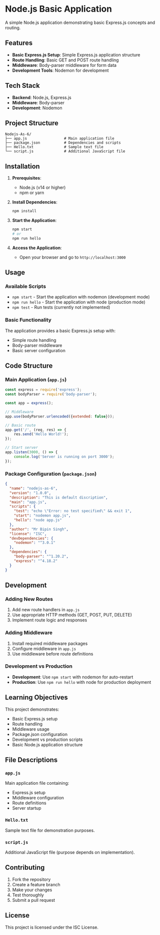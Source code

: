 # Node.js Basic Application

A simple Node.js application demonstrating basic Express.js concepts and routing.

## Features

- **Basic Express.js Setup**: Simple Express.js application structure
- **Route Handling**: Basic GET and POST route handling
- **Middleware**: Body-parser middleware for form data
- **Development Tools**: Nodemon for development

## Tech Stack

- **Backend**: Node.js, Express.js
- **Middleware**: Body-parser
- **Development**: Nodemon

## Project Structure

```
Nodejs-As-6/
├── app.js                 # Main application file
├── package.json           # Dependencies and scripts
├── Hello.txt              # Sample text file
└── script.js              # Additional JavaScript file
```

## Installation

1. **Prerequisites**:
   - Node.js (v14 or higher)
   - npm or yarn

2. **Install Dependencies**:
   ```bash
   npm install
   ```

3. **Start the Application**:
   ```bash
   npm start
   # or
   npm run hello
   ```

4. **Access the Application**:
   - Open your browser and go to `http://localhost:3000`

## Usage

### Available Scripts

- `npm start` - Start the application with nodemon (development mode)
- `npm run hello` - Start the application with node (production mode)
- `npm test` - Run tests (currently not implemented)

### Basic Functionality

The application provides a basic Express.js setup with:
- Simple route handling
- Body-parser middleware
- Basic server configuration

## Code Structure

### Main Application (`app.js`)
```javascript
const express = require('express');
const bodyParser = require('body-parser');

const app = express();

// Middleware
app.use(bodyParser.urlencoded({extended: false}));

// Basic route
app.get('/', (req, res) => {
    res.send('Hello World!');
});

// Start server
app.listen(3000, () => {
    console.log('Server is running on port 3000');
});
```

### Package Configuration (`package.json`)
```json
{
  "name": "nodejs-as-6",
  "version": "1.0.0",
  "description": "This is default discription",
  "main": "app.js",
  "scripts": {
    "test": "echo \"Error: no test specified\" && exit 1",
    "start": "nodemon app.js",
    "hello": "node app.js"
  },
  "author": "Mr Bipin Singh",
  "license": "ISC",
  "devDependencies": {
    "nodemon": "^3.0.1"
  },
  "dependencies": {
    "body-parser": "^1.20.2",
    "express": "^4.18.2"
  }
}
```

## Development

### Adding New Routes
1. Add new route handlers in `app.js`
2. Use appropriate HTTP methods (GET, POST, PUT, DELETE)
3. Implement route logic and responses

### Adding Middleware
1. Install required middleware packages
2. Configure middleware in `app.js`
3. Use middleware before route definitions

### Development vs Production
- **Development**: Use `npm start` with nodemon for auto-restart
- **Production**: Use `npm run hello` with node for production deployment

## Learning Objectives

This project demonstrates:
- Basic Express.js setup
- Route handling
- Middleware usage
- Package.json configuration
- Development vs production scripts
- Basic Node.js application structure

## File Descriptions

### `app.js`
Main application file containing:
- Express.js setup
- Middleware configuration
- Route definitions
- Server startup

### `Hello.txt`
Sample text file for demonstration purposes.

### `script.js`
Additional JavaScript file (purpose depends on implementation).

## Contributing

1. Fork the repository
2. Create a feature branch
3. Make your changes
4. Test thoroughly
5. Submit a pull request

## License

This project is licensed under the ISC License.
